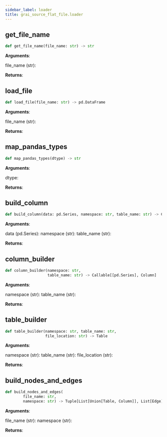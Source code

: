 ```yaml
---
sidebar_label: loader
title: grai_source_flat_file.loader
---
```


## get\_file\_name

```python
def get_file_name(file_name: str) -> str
```

**Arguments**:

  file_name (str):


**Returns**:



## load\_file

```python
def load_file(file_name: str) -> pd.DataFrame
```

**Arguments**:

  file_name (str):


**Returns**:



## map\_pandas\_types

```python
def map_pandas_types(dtype) -> str
```

**Arguments**:

  dtype:


**Returns**:



## build\_column

```python
def build_column(data: pd.Series, namespace: str, table_name: str) -> Column
```

**Arguments**:

  data (pd.Series):
  namespace (str):
  table_name (str):


**Returns**:



## column\_builder

```python
def column_builder(namespace: str,
                   table_name: str) -> Callable[[pd.Series], Column]
```

**Arguments**:

  namespace (str):
  table_name (str):


**Returns**:



## table\_builder

```python
def table_builder(namespace: str, table_name: str,
                  file_location: str) -> Table
```

**Arguments**:

  namespace (str):
  table_name (str):
  file_location (str):


**Returns**:



## build\_nodes\_and\_edges

```python
def build_nodes_and_edges(
        file_name: str,
        namespace: str) -> Tuple[List[Union[Table, Column]], List[Edge]]
```

**Arguments**:

  file_name (str):
  namespace (str):


**Returns**:
